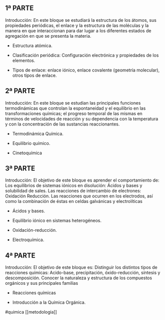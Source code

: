 ## 1ª PARTE
Introducción: En este bloque se estudiará la estructura de los átomos, sus propiedades periódicas, el enlace y la estructura de las moléculas y la manera en que interaccionan para dar lugar a los diferentes estados de agregación en que se presenta la materia.

- Estructura atómica.

- Clasificación periódica: Configuración electrónica y propiedades de los elementos.

- Tipos de enlace: enlace iónico, enlace covalente (geometría molecular), otros tipos de enlace.

## 2ª PARTE
Introducción: En este bloque se estudian  las principales funciones termodinámicas que controlan la espontaneidad y el equilibrio en las transformaciones químicas; el progreso temporal de las mismas en términos de velocidades de reacción y su dependencia con la temperatura y con la concentración de las sustancias reaccionantes.

- Termodinámica Química.

- Equilibrio químico.

- Cinetoquímica

## 3ª PARTE
Introducción:  El objetivo de este bloque es aprender el comportamiento de:
Los equilibrios de sistemas iónicos en disolución: Ácidos y bases y solubilidad de sales.
Las reacciones de intercambio de electrones: Oxidación Reducción.
Las reacciones que ocurren en los electrodos, así como la combinación de éstas en celdas galvánicas y electrolíticas

- Ácidos y bases.

- Equilibrio iónico en sistemas heterogéneos.

- Oxidación-reducción.

- Electroquímica.

## 4ª PARTE
Introducción: El objetivo de este bloque es:
Distinguir los distintos tipos de reacciones químicas: Acido-base, precipitación, óxido-reducción, síntesis y descomposición.
Conocer la naturaleza y estructura de los compuestos orgánicos y sus principales familias

- Reacciones químicas

- Introducción a la Química Orgánica.

#quimica 
[[metodologia]]
